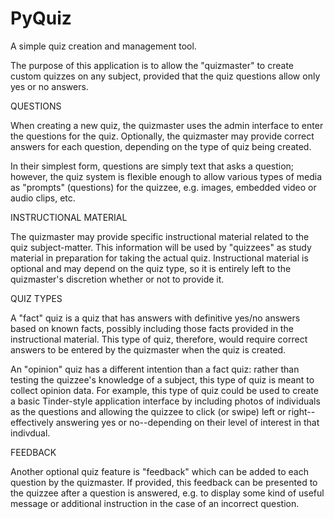 # PyQuiz

A simple quiz creation and management tool.

The purpose of this application is to allow the "quizmaster" to create custom quizzes on any subject, provided that the 
quiz questions allow only yes or no answers.

QUESTIONS

When creating a new quiz, the quizmaster uses the admin interface to enter the questions for the quiz.  Optionally, the 
quizmaster may provide correct answers for each question, depending on the type of quiz being created.

In their simplest form, questions are simply text that asks a question; however, the quiz system is flexible enough to 
allow various types of media as "prompts" (questions) for the quizzee, e.g. images, embedded video or audio clips, etc.
 
INSTRUCTIONAL MATERIAL

The quizmaster may provide specific instructional material related to the quiz subject-matter. This information will be 
used by "quizzees" as study material in preparation for taking the actual quiz.  Instructional material is optional and
may depend on the quiz type, so it is entirely left to the quizmaster's discretion whether or not to provide it.

QUIZ TYPES

A "fact" quiz is a quiz that has answers with definitive yes/no answers based on known facts, possibly including those 
facts provided in the instructional material.  This type of quiz, therefore, would require correct answers to be entered 
by the quizmaster when the quiz is created.

An "opinion" quiz has a different intention than a fact quiz: rather than testing the quizzee's knowledge of a subject,
this type of quiz is meant to collect opinion data.  For example, this type of quiz could be used to create a basic 
Tinder-style application interface by including photos of individuals as the questions and allowing the quizzee to click
(or swipe) left or right--effectively answering yes or no--depending on their level of interest in that indivdual.  

FEEDBACK

Another optional quiz feature is "feedback" which can be added to each question by the quizmaster.  If provided, this 
feedback can be presented to the quizzee after a question is answered, e.g. to display some kind of useful message or 
additional instruction in the case of an incorrect question.


